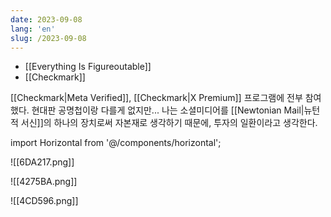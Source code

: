 ```yaml
---
date: 2023-09-08
lang: 'en'
slug: /2023-09-08
---
```


- [[Everything Is Figureoutable]]
- [[Checkmark]]

[[Checkmark|Meta Verified]], [[Checkmark|X Premium]] 프로그램에 전부 참여했다. 현대판 공명첩이랑 다를게 없지만... 나는 소셜미디어를 [[Newtonian Mail|뉴턴적 서신]]의 하나의 장치로써 자본재로 생각하기 때문에, 투자의 일환이라고 생각한다.

import Horizontal from '@/components/horizontal';

<Horizontal>

![[6DA217.png]]

![[4275BA.png]]

![[4CD596.png]]

</Horizontal>
